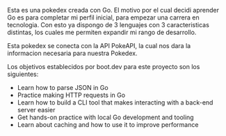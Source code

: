 Esta es una pokedex creada con Go. El motivo por el cual decidi aprender Go es para completar mi perfil inicial, para empezar una carrera en tecnologia. Con esto ya dispongo de 3 lenguajes con 3 caracteristicas distintas, los cuales me permiten expandir mi rango de desarrollo. 

Esta pokedex se conecta con la API PokeAPI, la cual nos dara la informacion necesaria para nuestra Pokedex.


Los objetivos establecidos por boot.dev para este proyecto son los siguientes: 
   * Learn how to parse JSON in Go
   * Practice making HTTP requests in Go
   * Learn how to build a CLI tool that makes interacting with a back-end server easier
   * Get hands-on practice with local Go development and tooling
   * Learn about caching and how to use it to improve performance